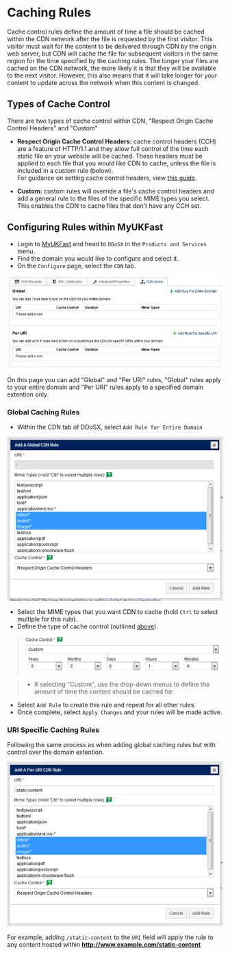 # Caching Rules
Cache control rules define the amount of time a file should be cached within the CDN network after the file is requested by the first visitor. This visitor must wait for the content to be delivered through CDN by the origin web server, but CDN will cache the file for subsequent visitors in the same region for the time specified by the caching rules. The longer your files are cached on the CDN network, the more likely it is that they will be available to the next visitor. However, this also means that it will take longer for your content to update across the network when this content is changed.

## Types of Cache Control
There are two types of cache control within CDN, "Respect Origin Cache Control Headers" and "Custom"
- **Respect Origin Cache Control Headers:** cache control headers (CCH) are a feature of HTTP/1.1 and they allow full control of the time each static file on your website will be cached. These headers must be applied to each file that you would like CDN to cache, unless the file is included in a custom rule (below). <br />For guidance on setting cache control headers, view [this guide](https://varvy.com/pagespeed/cache-control.html).

- **Custom:** custom rules will override a file's cache control headers and add a general rule to the files of the specific MIME types you select. This enables the CDN to cache files that don't have any CCH set.

## Configuring Rules within MyUKFast
- Login to [MyUKFast](https://my.ukfast.co.uk) and head to `DDoSX` in the `Products and Services` menu.
- Find the domain you would like to configure and select it.
- On the `Configure` page, select the `CDN` tab.

![connect](files/cdnnorules.PNG)

On this page you can add "Global" and "Per URI" rules, "Global" rules apply to your entire domain and "Per URI" rules apply to a specified domain extention only.

### Global Caching Rules
- Within the CDN tab of DDoSX, select `Add Rule for Entire Domain`

![connect](files/globalcacherule.PNG)

- Select the MIME types that you want CDN to cache (hold `Ctrl` to select multiple for this rule).
- Define the type of cache control (outlined [above](#types-of-cache-control)).

>![connect](files/customcachecontrol.PNG)

>- If selecting "Custom", use the drop-down menus to define the amount of time the content should be cached for.

- Select `Add Rule` to create this rule and repeat for all other rules.
- Once complete, select `Apply Changes` and your rules will be made active.

### URI Specific Caching Rules
Following the same process as when adding global caching rules but with control over the domain extention.

![connect](files/uricacherule.PNG)

For example, adding `/static-content` to the `URI` field will apply the rule to any content hosted within **http://www.example.com/static-content**
